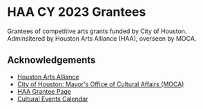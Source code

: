 # HAA CY 2023 Grantees
Grantees of competitive arts grants funded by City of Houston. Adminsitered by Houston Arts Alliance (HAA), overseen by MOCA.

## Acknowledgements
 - [Houston Arts Alliance](https://www.houstonartsalliance.com)
 - [City of Houston: Mayor's Office of Cultural Affairs (MOCA)](https://www.houstontx.gov/culturalaffairs)
 - [HAA Grantee Page](https://www.houstonartsalliance.com/grantees-2023)
 - [Cultural Events Calendar](https://www.houcalendar.com)

